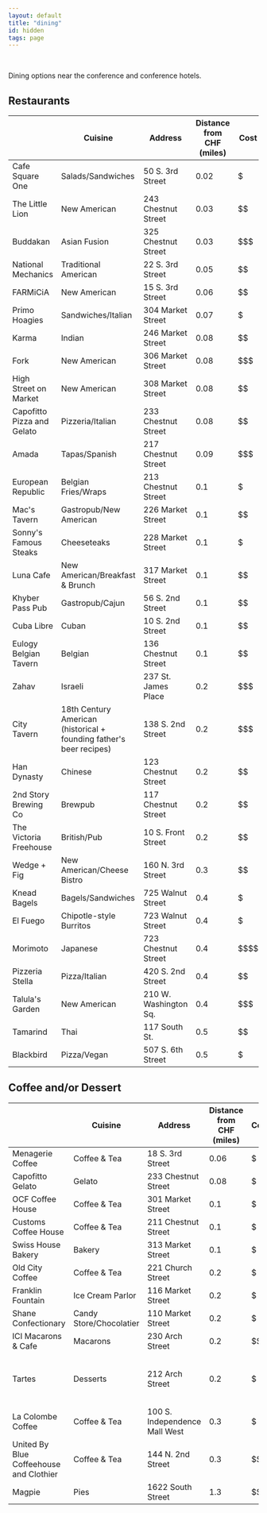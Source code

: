 ```yaml
---
layout: default
title: "dining"
id: hidden
tags: page
---
```


<br/>

Dining options near the conference and conference hotels.

## **Restaurants**

|                       | Cuisine                                                     | Address               | Distance from CHF (miles) | Cost | Reservations? | Veg*n Friendly | 
|----------------------------|---------------------------------------------------------------------|-----------------------|---------------------------|------|-------------------|----------------| 
| Cafe Square One            | Salads/Sandwiches                                                   | 50 S. 3rd Street      | 0.02                      | $    | no                | vegetarian     | 
| The Little Lion            | New American                                                        | 243 Chestnut Street   | 0.03                      | $$   | yes               | vegetarian     | 
| Buddakan                   | Asian Fusion                                                        | 325 Chestnut Street   | 0.03                      | $$$  | yes               | yes            | 
| National Mechanics         | Traditional American                                                | 22 S. 3rd Street      | 0.05                      | $$   | yes               | vegetarian     | 
| FARMiCiA                   | New American                                                        | 15 S. 3rd Street      | 0.06                      | $$   | yes               | yes            | 
| Primo Hoagies              | Sandwiches/Italian                                                  | 304 Market Street     | 0.07                      | $    | no                | vegetarian     | 
| Karma                      | Indian                                                              | 246 Market Street     | 0.08                      | $$   | yes               | vegetarian     | 
| Fork                       | New American                                                        | 306 Market Street     | 0.08                      | $$$  | yes               | yes            | 
| High Street on Market      | New American                                                        | 308 Market Street     | 0.08                      | $$   | yes               | yes            | 
| Capofitto Pizza and Gelato | Pizzeria/Italian                                                    | 233 Chestnut Street   | 0.08                      | $$   | yes               | vegetarian     | 
| Amada                      | Tapas/Spanish                                                       | 217 Chestnut Street   | 0.09                      | $$$  | yes               | vegetarian     | 
| European Republic          | Belgian Fries/Wraps                                                 | 213 Chestnut Street   | 0.1                       | $    | no                | vegetarian     | 
| Mac's Tavern               | Gastropub/New American                                              | 226 Market Street     | 0.1                       | $$   | no                | vegetarian     | 
| Sonny's Famous Steaks      | Cheeseteaks                                                         | 228 Market Street     | 0.1                       | $    | no                | no             | 
| Luna Cafe                  | New American/Breakfast & Brunch                                     | 317 Market Street     | 0.1                       | $$   | no                | yes            | 
| Khyber Pass Pub            | Gastropub/Cajun                                                     | 56 S. 2nd Street      | 0.1                       | $$   | no                | yes            | 
| Cuba Libre                 | Cuban                                                               | 10 S. 2nd Street      | 0.1                       | $$   | yes               | vegetarian     | 
| Eulogy Belgian Tavern      | Belgian                                                             | 136 Chestnut Street   | 0.1                       | $$   | yes               | vegetarian     | 
| Zahav                      | Israeli                                                             | 237 St. James Place   | 0.2                       | $$$  | yes               | yes            | 
| City Tavern                | 18th Century American (historical + founding father's beer recipes) | 138 S. 2nd Street     | 0.2                       | $$$  | yes               | no             | 
| Han Dynasty                | Chinese                                                             | 123 Chestnut Street   | 0.2                       | $$   | yes               | vegetarian     | 
| 2nd Story Brewing Co       | Brewpub                                                             | 117 Chestnut Street   | 0.2                       | $$   | yes               | vegetarian     | 
| The Victoria Freehouse     | British/Pub                                                         | 10 S. Front Street    | 0.2                       | $$   | no                | vegetarian     | 
| Wedge + Fig                | New American/Cheese Bistro                                          | 160 N. 3rd Street     | 0.3                       | $$   | no                | vegetarian     | 
| Knead Bagels               | Bagels/Sandwiches                                                   | 725 Walnut Street     | 0.4                       | $    | no                | yes            | 
| El Fuego                   | Chipotle-style Burritos                                             | 723 Walnut Street     | 0.4                       | $    | no                | vegetarian     | 
| Morimoto                   | Japanese                                                            | 723 Chestnut Street   | 0.4                       | \$$$$ | yes               | no             | 
| Pizzeria Stella            | Pizza/Italian                                                       | 420 S. 2nd Street     | 0.4                       | $$   | no                | vegetarian     | 
| Talula's Garden            | New American                                                        | 210 W. Washington Sq. | 0.4                       | $$$  | yes               | vegetarian     | 
| Tamarind                   | Thai                                                                | 117 South St.         | 0.5                       | $$   | yes               | vegetarian     | 
| Blackbird                  | Pizza/Vegan                                                         | 507 S. 6th Street     | 0.5                       | $    | no                | yes            | 

## **Coffee and/or Dessert**

|                                    | Cuisine         | Address                       | Distance from CHF (miles) | Cost | Notes                           |  | 
|-----------------------------------------|-------------------------|-------------------------------|---------------------------|------|---------------------------------|--| 
| Menagerie Coffee                        | Coffee & Tea            | 18 S. 3rd Street              | 0.06                      | $    |                                 |  | 
| Capofitto Gelato                        | Gelato                  | 233 Chestnut Street           | 0.08                      | $    |                                 |  | 
| OCF Coffee House                        | Coffee & Tea            | 301 Market Street             | 0.1                       | $    |                                 |  | 
| Customs Coffee House                    | Coffee & Tea            | 211 Chestnut Street           | 0.1                       | $    |                                 |  | 
| Swiss House Bakery                      | Bakery                  | 313 Market Street             | 0.1                       | $    |                                 |  | 
| Old City Coffee                         | Coffee & Tea            | 221 Church Street             | 0.2                       | $    |                                 |  | 
| Franklin Fountain                       | Ice Cream Parlor        | 116 Market Street             | 0.2                       | $    | Cash only                       |  | 
| Shane Confectionary                     | Candy Store/Chocolatier | 110 Market Street             | 0.2                       | $    |                                 |  | 
| ICI Macarons & Cafe                     | Macarons                | 230 Arch Street               | 0.2                       | $$   |                                 |  | 
| Tartes                                  | Desserts                | 212 Arch Street               | 0.2                       | $    | No seating- walk up window only |  | 
| La Colombe Coffee                       | Coffee & Tea            | 100 S. Independence Mall West | 0.3                       | $    |                                 |  | 
| United By Blue Coffeehouse and Clothier | Coffee & Tea            | 144 N. 2nd Street             | 0.3                       | $$   |                                 |  | 
| Magpie                                  | Pies                    | 1622 South Street             | 1.3                       | $$   |                                 |  | 
